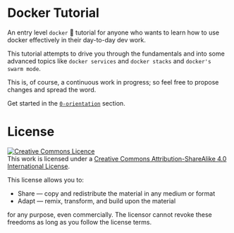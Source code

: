 # Docker Tutorial

An entry level `docker` 🐳 tutorial for anyone who wants to learn how to use docker effectively in their day-to-day dev work. 

This tutorial attempts to drive you through the fundamentals and into some advanced topics like `docker services` and  `docker stacks` and `docker's swarm mode`.



This is, of course, a continuous work in progress; so feel free to propose changes and spread the word. 

Get started in the [`0-orientation`](https://github.com/bitlogic/hello-docker/tree/master/0-orientation) section.





# License

<a rel="license" href="http://creativecommons.org/licenses/by-sa/4.0/"><img alt="Creative Commons Licence" style="border-width:0" src="https://i.creativecommons.org/l/by-sa/4.0/88x31.png" /></a><br />This work is licensed under a <a rel="license" href="http://creativecommons.org/licenses/by-sa/4.0/">Creative Commons Attribution-ShareAlike 4.0 International License</a>.

This license allows you to:

* Share — copy and redistribute the material in any medium or format
* Adapt — remix, transform, and build upon the material

for any purpose, even commercially.
The licensor cannot revoke these freedoms as long as you follow the license terms.
